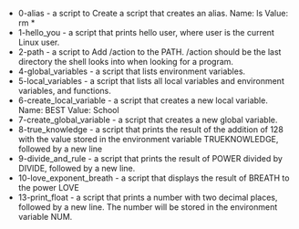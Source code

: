 - 0-alias - a script to Create a script that creates an alias. Name: ls Value: rm *
- 1-hello_you - a script that prints hello user, where user is the current Linux user.
- 2-path - a script to Add /action to the PATH. /action should be the last directory the shell looks into when looking for a program.
- 4-global_variables -  a script that lists environment variables.
- 5-local_variables - a script that lists all local variables and environment variables, and functions.
- 6-create_local_variable - a script that creates a new local variable. Name: BEST Value: School
- 7-create_global_variable - a script that creates a new global variable.
- 8-true_knowledge - a script that prints the result of the addition of 128 with the value stored in the environment variable TRUEKNOWLEDGE, followed by a new line
- 9-divide_and_rule - a script that prints the result of POWER divided by DIVIDE, followed by a new line.
- 10-love_exponent_breath -  a script that displays the result of BREATH to the power LOVE
- 13-print_float - a script that prints a number with two decimal places, followed by a new line. The number will be stored in the environment variable NUM.